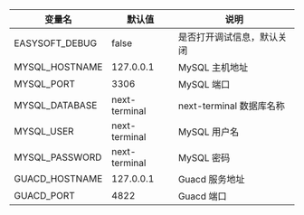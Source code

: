 | 变量名           | 默认值        | 说明                             |
| ---------------- | ------------- | -------------------------------- |
| EASYSOFT_DEBUG   | false         | 是否打开调试信息，默认关闭       |
| MYSQL_HOSTNAME   | 127.0.0.1     | MySQL 主机地址                   |
| MYSQL_PORT       | 3306          | MySQL 端口                       |
| MYSQL_DATABASE   | next-terminal | next-terminal  数据库名称                 |
| MYSQL_USER       | next-terminal | MySQL 用户名                      |
| MYSQL_PASSWORD   | next-terminal | MySQL 密码                        |
| GUACD_HOSTNAME   | 127.0.0.1     | Guacd 服务地址 |
| GUACD_PORT       | 4822          | Guacd 端口 |
